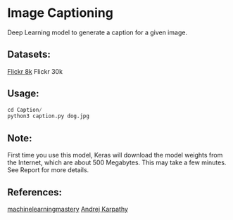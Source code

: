 # Image Captioning
  Deep Learning model to generate a caption for a given image.

## Datasets:
  [Flickr 8k](https://forms.illinois.edu/sec/1713398)
  Flickr 30k

## Usage:
  ```python
  cd Caption/
  python3 caption.py dog.jpg
  ```

## Note:  
  First time you use this model, Keras will download the model weights from the Internet, which are about 500 Megabytes. This may take a few minutes.
  See Report for more details.

## References:
  [machinelearningmastery](https://machinelearningmastery.com/develop-a-deep-learning-caption-generation-model-in-python/)
  [Andrej Karpathy](https://cs.stanford.edu/people/karpathy/cvpr2015.pdf)


